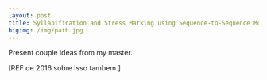```yaml
---
layout: post
title: Syllabification and Stress Marking using Sequence-to-Sequence Models for Brazilian Portuguese
bigimg: /img/path.jpg
---
```


Present couple ideas from my master. 

[REF de 2016 sobre isso tambem.]
